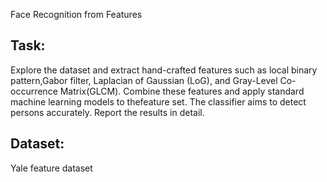 Face Recognition from Features

## Task:
 Explore the dataset and extract hand-crafted features such as local binary pattern,Gabor filter, Laplacian of Gaussian (LoG), and Gray-Level Co-occurrence Matrix(GLCM). Combine these features and apply standard machine learning models to thefeature set. The classifier aims to detect persons accurately. Report the results in detail.

 ## Dataset:
 Yale feature dataset